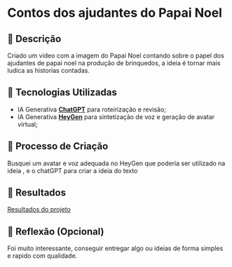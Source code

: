 # Contos dos ajudantes do Papai Noel

## 📒 Descrição
Criado um video com a imagem do Papai Noel contando sobre o papel dos ajudantes de papai noel na produção de brinquedos, a ideia é tornar mais ludica as historias contadas.

## 🤖 Tecnologias Utilizadas
- IA Generativa **[ChatGPT](https://chat.openai.com)** para roteirização e revisão;
- IA Generativa **[HeyGen](https://app.heygen.com/get-started)** para sintetização de voz e geração de avatar virtual;


## 🧐 Processo de Criação
Busquei um avatar e voz adequada no HeyGen que poderia ser utilizado na ideia , e o chatGPT para criar a ideia do texto

## 🚀 Resultados
[Resultados do projeto](https://app.heygen.com/videos/0a4725b88dcc443cb6f5c20b29891cb3)

## 💭 Reflexão (Opcional)
Foi muito interessante, conseguir entregar algo ou ideias de forma simples e rapido com qualidade.
